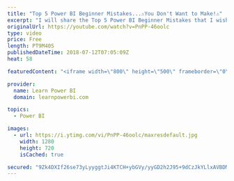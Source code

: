 ```yaml
---
title: "Top 5 Power BI Beginner Mistakes...⚠️You Don't Want to Make!⚠️"
excerpt: "I will share the Top 5 Power BI Beginner Mistakes that I wish I hadn't made when I started out with Power BI. ❌ Not Focusing on the Relationship ❌ Using the Same Old Names ❌ Mind Your Table Manners ✅ Pro Move: Measure Folders ❌ Not Managing by Exception ------------------------------------------------------------------------"
originalUrl: https://youtube.com/watch?v=PnPP-46oolc
type: video
price: Free
length: PT9M40S
publishedDateTime: 2018-07-12T07:05:09Z
heat: 58

featuredContent: "<iframe width=\"800\" height=\"500\" frameborder=\"0\" src=\"https://www.youtube.com/embed/PnPP-46oolc\" allow=\"accelerometer; autoplay; encrypted-media; gyroscope; picture-in-picture\" allowfullscreen></iframe>"

provider:
  name: Learn Power BI
  domain: learnpowerbi.com

topics:
  - Power BI

images:
  - url: https://i.ytimg.com/vi/PnPP-46oolc/maxresdefault.jpg
    width: 1280
    height: 720
    isCached: true

secured: "9Zk4DXIf26se73yLyyggtJi4KTCH+ybGVy/yyGD2h2J95+9dCzJkYLlxAVBDMvpQusq/DRsacMudAtAo7dzWBweTJ35bTS+DBYoyDx5yTYwdQypqAN851N5Mle+KeZ2iUTFEu+VVF15C85oeMhTHBg8/M92dPB6FyeNcSYSBh+P4OsU5gYkBHqdMihJ8OfdtKQT1xcabVVB81qNvQ/VDGPzHm602IrNnU+P/NPac6+Fw1yZY4qr5Mh0ctBxkgLANDRyzYLREbgzSd26iGtH+1o6FwqxEAUDSnCMuhPVOz4UV8A7X+b403alGyPP4vq9rs8iFr1F7AHU9ckQmAGt/HBsGrnAbdHeJplCOLWNk5tKtE/y1wOTk/L4n6Iz0jlzYglcnSv63ylcW5BswMPgqgq+vYiu6lPTBJq2ixWQGaRJizof52Tt4/4t8V2tIevO2;32idRkEXZuqHjJAvBJ2TLg=="
---
```


